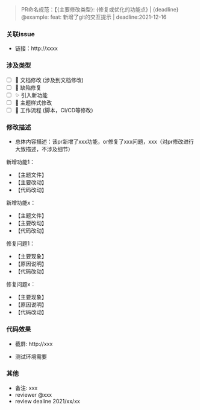 > PR命名规范：【{主要修改类型}: {修复或优化的功能点} | {deadline} <br/>
> @example:  feat: 新增了git的交互提示 | deadline:2021-12-16
### 关联issue
- 链接：http://xxxx

### 涉及类型
- [ ] 📝 文档修改 (涉及到文档修改)
- [ ] 🐞 缺陷修复
- [ ] ✨ 引入新功能
- [ ] 🎨 主题样式修改
- [ ] 🔨 工作流程 (脚本，CI/CD等修改)

### 修改描述
- 总体内容描述：该pr新增了xxx功能，or修复了xxx问题，xxx（对pr修改进行大致描述，不涉及细节）

新增功能1：
- 【主题文件】
- 【主要改动】
- 【代码改动】

新增功能x：
- 【主题文件】
- 【主要改动】
- 【代码改动】

修复问题1：
- 【主要现象】
- 【原因说明】
- 【代码改动】

修复问题x：
- 【主要现象】
- 【原因说明】
- 【代码改动】

### 代码效果
- 截屏:
http://xxx

- 测试环境需要

### 其他
- 备注: xxx
- reviewer @xxx
- review dealine 2021/xx/xx